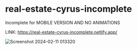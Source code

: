 # real-estate-cyrus-incomplete

Incomplete for MOBILE VERSION AND NO ANIMATIONS

LINK:
https://real-estate-cyrus-incomplete.netlify.app/

![Screenshot 2024-02-11 013320](https://github.com/CyrusL06/real-estate-cyrus-incomplete/assets/120500547/6b8b1018-a743-47fa-9522-dd091dde5b38)
